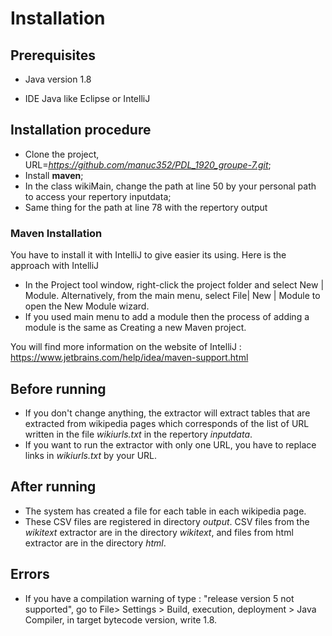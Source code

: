 # Installation

## Prerequisites

- Java version 1.8

- IDE Java like Eclipse or IntelliJ

## Installation procedure

- Clone the project, URL=*https://github.com/manuc352/PDL_1920_groupe-7.git*;
- Install __maven__;
- In the class wikiMain, change the path at line 50 by your personal path to access your repertory inputdata;
- Same thing for the path at line 78 with the repertory output

### Maven Installation 

You have to install it with IntelliJ to give easier its using. Here is the approach with IntelliJ
- In the Project tool window, right-click the project folder and select New | Module. Alternatively, from the main menu, select File| New | Module to open the New Module wizard.
- If you used main menu to add a module then the process of adding a module is the same as Creating a new Maven project. 

You will find more information on the website of IntelliJ : https://www.jetbrains.com/help/idea/maven-support.html

## Before running

- If you don't change anything, the extractor will extract tables that are extracted from wikipedia pages which corresponds of the list of URL written in the file *wikiurls.txt* in the repertory *inputdata*. 
- If you want to run the extractor with only one URL, you have to replace links in *wikiurls.txt* by your URL.   

## After running 

- The system has created a file for each table in each wikipedia page. 
- These CSV files are registered in directory *output*. CSV files from the *wikitext* extractor are in the directory *wikitext*, and files from html extractor are in the directory *html*.

## Errors 

-  If you have a compilation warning of type : "release version 5 not supported", 
go to File> Settings > Build, execution, deployment > Java Compiler, in target bytecode version, write 1.8.   
